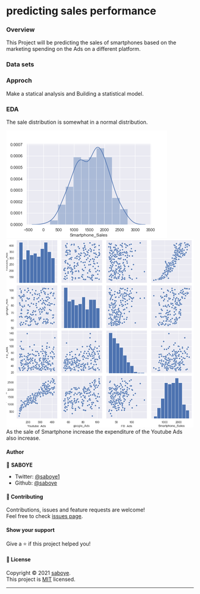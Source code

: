 # predicting sales performance

### Overview
This Project will be predicting the sales of smartphones based on the marketing spending on the Ads on a different platform. 

### Data sets

### Approch 
Make a statical analysis and Building a statistical model. 

### EDA 
 The sale distribution is somewhat in a normal distribution. 
 
<img src="./images/sales.png" alt="sales">
 
<img src="./images/pairplot.png" alt="sales">
As the sale of Smartphone increase the expenditure of the Youtube Ads also increase. 

#### Author

👤 **SABOYE**

* Twitter: [@saboye1](https://twitter.com/saboye1 )
* Github: [@saboye](https://github.com/saboye)

#### 🤝 Contributing

Contributions, issues and feature requests are welcome!<br />Feel free to check [issues page](https://github.com/saboye/predicting-sales-performance/issues).

#### Show your support

Give a ⭐️ if this project helped you!

#### 📝 License

Copyright © 2021 [saboye](https://github.com/saboye).<br />
This project is [MIT](https://github.com/saboye/predicting-sales-performance/blob/master/LICENSE) licensed.

***
